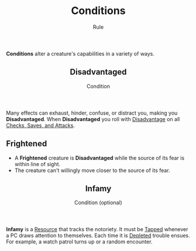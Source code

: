 <header>

# Conditions

<p class="subheading">Rule</p>

</header>

**Conditions** alter a creature's capabilities in a variety of ways.

<section class="summaries">

<section class="summary">

<header>

## Disadvantaged

Condition

</header>

Many effects can exhaust, hinder, confuse, or distract you, making you **Disadvantaged**. When **Disadvantaged** you roll with [Disadvantage](pages/rules/advantage) on all [Checks, Saves, and Attacks](../../pages/rules/rolling/checks.md).

</section>

<section class="summary">

## Frightened

  + A **Frightened** creature is **Disadvantaged** while the source of its fear is within line of sight.
  + The creature can't willingly move closer to the source of its fear.

</section>

<section class="summary">

<header>

## Infamy

Condition (optional)

</header>

**Infamy** is a [Resource](../../pages/rules/usage.md) that tracks the notoriety. It must be [Tapped](../../pages/rules/usage.md) whenever a PC draws attention to themselves. Each time it is [Depleted](../../pages/rules/usage.md) trouble ensues. For example, a watch patrol turns up or a random encounter.

</section>

</section>
